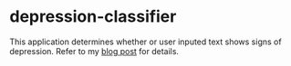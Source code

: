# depression-classifier

This application determines whether or user inputed text shows signs of depression. Refer to my [blog post](http://blog.seongbin.me/machine-learning/projects/2022/09/01/depressionPredictor.html) for details.
